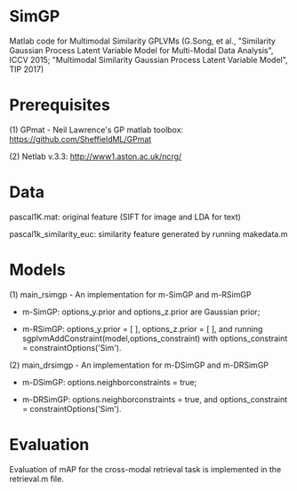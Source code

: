 # SimGP

Matlab code for Multimodal Similarity GPLVMs (G.Song, et al., "Similarity Gaussian Process Latent Variable Model
for Multi-Modal Data Analysis", ICCV 2015; "Multimodal Similarity Gaussian Process Latent
Variable Model", TIP 2017)

# Prerequisites
(1) GPmat - Neil Lawrence's GP matlab toolbox: https://github.com/SheffieldML/GPmat

(2) Netlab v.3.3: http://www1.aston.ac.uk/ncrg/

# Data
pascal1K.mat: original feature (SIFT for image and LDA for text) 

pascal1k_similarity_euc: similarity feature generated by running makedata.m

# Models
(1) main_rsimgp - An implementation for m-SimGP and m-RSimGP

- m-SimGP: options_y.prior and options_z.prior are Gaussian prior;
                  
- m-RSimGP: options_y.prior = [ ], options_z.prior = [ ], and running sgplvmAddConstraint(model,options_constraint) with                       options_constraint = constraintOptions('Sim').

(2) main_drsimgp - An implementation for m-DSimGP and m-DRSimGP

- m-DSimGP: options.neighborconstraints = true; 

- m-DRSimGP: options.neighborconstraints = true, and options_constraint = constraintOptions('Sim').


# Evaluation
Evaluation of mAP for the cross-modal retrieval task is implemented in the retrieval.m file.
